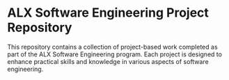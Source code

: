 # ALX Software Engineering Project Repository

This repository contains a collection of project-based work completed as part of the ALX Software Engineering program. Each project is designed to enhance practical skills and knowledge in various aspects of software engineering.



